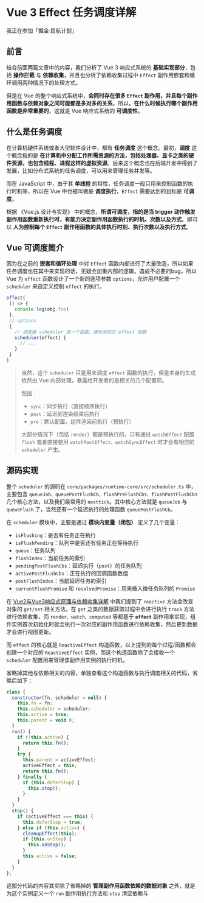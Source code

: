 # Vue 3 Effect 任务调度详解

我正在参加「掘金·启航计划」

## 前言

结合前面两篇文章中的内容，我们分析了 Vue 3 响应式系统的 **基础实现部分**，包括 **操作拦截** 与 **依赖收集**，并且也分析了依赖收集过程中 `Effect` 副作用嵌套和循环调用两种情况下的处理方式。

但是在 Vue 的整个响应式系统中，**会同时存在很多 `Effect` 副作用，并且每个副作用函数与依赖对象之间可能都是多对多的关系**，所以，**在什么时候执行哪个副作用函数是非常重要的**，这就是 Vue 响应式系统的 **可调度性**。

## 什么是任务调度

在计算机硬件系统或者大型软件设计中，都有 **任务调度** 这个概念。最初，**调度** 这个概念指的是 **在计算机中分配工作所需资源的方法，包括处理器、显卡之类的硬件资源，也包含线程、进程这样的虚拟资源**。后来这个概念也在后端开发中得到了发展，比如分布式系统的任务调度，可以用来管理任务并发等。

而在 JavaScript 中，由于其 **单线程** 的特性，任务调度一般只用来控制函数的执行时机等，所以在 Vue 中也被叫做是 **调度执行**，`Effect` 需要达到的目标是 **可调度**。

根据 《Vue.js 设计与实现》 中的概念，**所谓可调度，指的是当 trigger 动作触发副作用函数重新执行时，有能力决定副作用函数执行的时机、次数以及方式**。即可以 **人为控制每个 `Effect` 副作用函数的具体执行时刻、执行次数以及执行方式**。

## Vue 可调度简介

因为在之前的 **嵌套和循环处理** 中对 `Effect` 函数内部进行了大量改造，所以如果任务调度也在其中来实现的话，无疑会加重内部的逻辑，造成不必要的bug，所以 Vue 为 `effect` 函数设计了一个新的选项参数 `options`，允许用户配置一个 `scheduler` 来自定义控制 `effect` 的执行。

```js
effect(
 () => {
   console.log(obj.foo)
 },
 // options
 {
   // 调度器 scheduler 是一个函数，接收当前的 effect 函数
   scheduler(effect) {
     // ...
   }
 }
)
```

> 当然，这个 `scheduler` 只是用来调度 `effect` 函数的执行，但是本身的生成依然由 Vue 内部处理，暴露给开发者的是相关的几个配置项。
>
> 包括：
>
> - `sync`：同步执行（直接顺序执行）
> - `post`：延迟到渲染结束后执行
> - `pre`：默认配置，组件渲染前执行（预执行）
>
> 大部分情况下（包括 `render`）都是预执行的，只有通过 `watchEffect` 配置 `flush` 或者直接使用 `watchPostEffect、watchSyncEffect` 时才会有相应的 `scheduler` 产生。



## 源码实现

整个 `scheduler` 的源码在 `core/packages/runtime-core/src/scheduler.ts` 中，主要包含 `queueJob、queuePostFlushCb、flushPreFlushCbs、flushPostFlushCbs` 几个核心方法，以及我们最常用的 `nexttick`。其中核心方法就是 `queueJob` 与 `queueFlush` 了，当然还有一个延迟执行的处理函数 `queuePostFlushCb`。

在 `scheduler` 模块中，主要是通过 **模块内变量（闭包）** 定义了几个变量：

- `isFlushing`：是否有任务正在执行
- `isFlushPending`：队列中是否还有任务正在等待执行
- `queue`：任务队列
- `flushIndex`：当前任务的索引
- `pendingPostFlushCbs`：延迟执行（`post`）的任务队列
- `activePostFlushCbs`：正在执行的回调函数数组
- `postFlushIndex`：当前延迟任务的索引
- `currentFlushPromise` 和 `resolvedPromise`：用来插入微任务队列的 `Promise`



在 [Vue2与Vue3响应式原理与依赖收集详解](https://juejin.cn/post/7202454684657107005) 中我们提到了 `reactive` 方法会改变对象的 `get/set` 相关方法，在 `get` 之类的数据获取过程中会进行执行 `track` 方法进行依赖收集，而 `render、watch、computed` 等都基于 **`effect`** 副作用来实现，组件实例首次初始化时就会执行一次对应的副作用函数进行依赖收集，然后更新数据才会进行视图更新。

而 `effect` 的核心就是 `ReactiveEffect` 构造函数，以上提到的每个过程/函数都会创建一个对应的 `ReactiveEffect` 实例，而这个构造函数除了会接收一个 `scheduler` 配置用来管理该副作用实例的执行时机，

省略掉其他与依赖相关的内容，单独查看这个构造函数与执行调度相关的代码，省略后如下：

```js
class {
  constructor(fn, scheduler = null) {
    this.fn = fn;
    this.scheduler = scheduler;
    this.active = true;
    this.parent = void 0;
  }
  run() {
    if (!this.active) {
      return this.fn();
    }
    try {
      this.parent = activeEffect;
      activeEffect = this;
      return this.fn();
    } finally {
      if (this.deferStop) {
        this.stop();
      }
    }
  }
  stop() {
    if (activeEffect === this) {
      this.deferStop = true;
    } else if (this.active) {
      cleanupEffect(this);
      if (this.onStop) {
        this.onStop();
      }
      this.active = false;
    }
  }
};
```

这部分代码的内容其实除了省略掉的 **管理副作用函数依赖的数据对象** 之外，就是为这个实例定义一个 `run` 副作用执行方法和 `stop` 清空依赖与








































